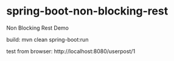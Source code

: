 # spring-boot-non-blocking-rest

Non Blocking Rest Demo

build:
mvn clean spring-boot:run

test from browser:
http://localhost:8080/userpost/1
